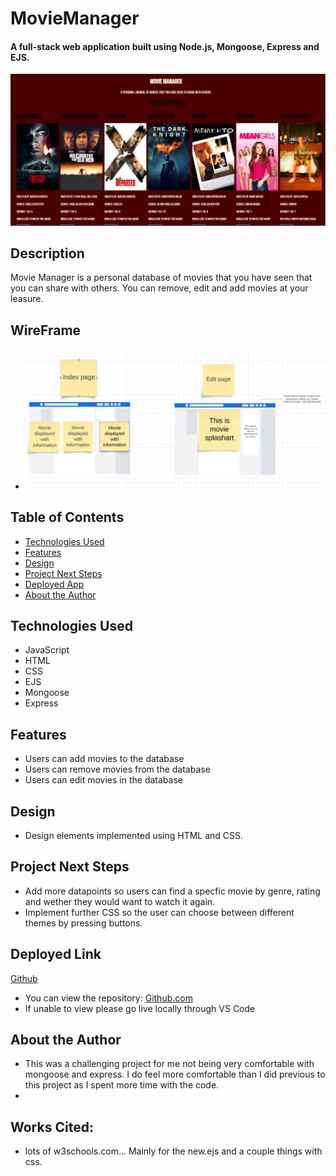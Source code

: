 # MovieManager

#### A full-stack web application built using Node.js, Mongoose, Express and EJS.
<img src="./pictures/homePage.jpeg" alt="Movie Manager ScreenShot"/>

## Description
Movie Manager is a personal database of movies that you have seen that you can share with others. You can remove, edit and add movies at your leasure. 

## WireFrame
* <img src="./pictures/project2-wireframe.jpeg" alt="WireFrame Example"/>

## Table of Contents
* [Technologies Used](#technologiesused)
* [Features](#features)
* [Design](#design)
* [Project Next Steps](#nextsteps)
* [Deployed App](#deployment)
* [About the Author](#author)

## <a name="technologiesused"></a>Technologies Used
* JavaScript
* HTML
* CSS
* EJS
* Mongoose
* Express


## Features
* Users can add movies to the database
* Users can remove movies from the database
* Users can edit movies in the database

## <a name="design"></a>Design
* Design elements implemented using HTML and CSS. 


## <a name="nextsteps"></a>Project Next Steps
* Add more datapoints so users can find a specfic movie by genre, rating and wether they would want to watch it again. 
* Implement further CSS so the user can choose between different themes by pressing buttons.

## <a name="deployment"></a>Deployed Link
[Github](https://jafbath.github.io/movieManager/)

* You can view the repository:
[Github.com](https://github.com/jafbath/movieManager)
* If unable to view please go live locally through VS Code

## <a name="author"></a>About the Author
* This was a challenging project for me not being very comfortable with mongoose and express. I do feel more comfortable than I did previous to this project as I spent more time with the code.
* 
    
## Works Cited:
* lots of w3schools.com... Mainly for the new.ejs and a couple things with css.

